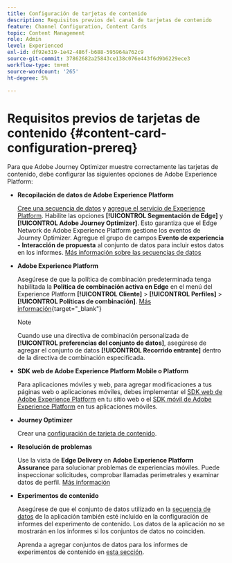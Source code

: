 ```yaml
---
title: Configuración de tarjetas de contenido
description: Requisitos previos del canal de tarjetas de contenido
feature: Channel Configuration, Content Cards
topic: Content Management
role: Admin
level: Experienced
exl-id: df92e319-1e42-486f-b688-595964a762c9
source-git-commit: 37862682a25843ce138c076e443f6d9b6229ece3
workflow-type: tm+mt
source-wordcount: '265'
ht-degree: 5%

---
```


# Requisitos previos de tarjetas de contenido {#content-card-configuration-prereq}

Para que Adobe Journey Optimizer muestre correctamente las tarjetas de contenido, debe configurar las siguientes opciones de Adobe Experience Platform:

* **Recopilación de datos de Adobe Experience Platform**

  [Cree una secuencia de datos](https://experienceleague.adobe.com/en/docs/experience-platform/datastreams/configure) y [agregue el servicio de Experience Platform](https://experienceleague.adobe.com/en/docs/experience-platform/datastreams/configure#aep). Habilite las opciones **[!UICONTROL Segmentación de Edge]** y **[!UICONTROL Adobe Journey Optimizer]**. Esto garantiza que el Edge Network de Adobe Experience Platform gestione los eventos de Journey Optimizer.
Agregue el grupo de campos **Evento de experiencia - Interacción de propuesta** al conjunto de datos para incluir estos datos en los informes. [Más información sobre las secuencias de datos](https://experienceleague.adobe.com/en/docs/experience-platform/datastreams/configure)

* **Adobe Experience Platform**

  Asegúrese de que la política de combinación predeterminada tenga habilitada la **Política de combinación activa en Edge** en el menú del Experience Platform **[!UICONTROL Cliente]** > **[!UICONTROL Perfiles]** > **[!UICONTROL Políticas de combinación]**. [Más información](https://experienceleague.adobe.com/docs/experience-platform/profile/merge-policies/ui-guide.html#configure){target="_blank"}

  >[!NOTE]
  >
  >Cuando use una directiva de combinación personalizada de **[!UICONTROL preferencias del conjunto de datos]**, asegúrese de agregar el conjunto de datos **[!UICONTROL Recorrido entrante]** dentro de la directiva de combinación especificada.

* **SDK web de Adobe Experience Platform Mobile o Platform**

  Para aplicaciones móviles y web, para agregar modificaciones a tus páginas web o aplicaciones móviles, debes implementar el [SDK web de Adobe Experience Platform](https://experienceleague.adobe.com/es/docs/platform-learn/implement-web-sdk/overview) en tu sitio web o el [SDK móvil de Adobe Experience Platform](https://developer.adobe.com/client-sdks/home/) en tus aplicaciones móviles.

* **Journey Optimizer**

  Crear una [configuración de tarjeta de contenido](#content-card-configuration).

* **Resolución de problemas**

  Use la vista de **Edge Delivery** en **Adobe Experience Platform Assurance** para solucionar problemas de experiencias móviles. Puede inspeccionar solicitudes, comprobar llamadas perimetrales y examinar datos de perfil. [Más información](https://experienceleague.adobe.com/es/docs/experience-platform/assurance/view/edge-delivery)

* **Experimentos de contenido**

  Asegúrese de que el conjunto de datos utilizado en la [secuencia de datos](https://experienceleague.adobe.com/en/docs/experience-platform/datastreams/overview#_blank) de la aplicación también esté incluido en la configuración de informes del experimento de contenido. Los datos de la aplicación no se mostrarán en los informes si los conjuntos de datos no coinciden.

  Aprenda a agregar conjuntos de datos para los informes de experimentos de contenido en [esta sección](../reports/reporting-configuration.md).
